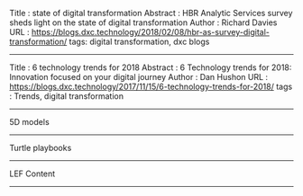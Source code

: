 
Title : state of digital transformation
Abstract : HBR Analytic Services survey sheds light on the state of digital transformation
Author : Richard Davies
URL : https://blogs.dxc.technology/2018/02/08/hbr-as-survey-digital-transformation/
tags: digital transformation, dxc blogs

---
Title : 6 technology trends for 2018
Abstract : 6 Technology trends for 2018: Innovation focused on your digital journey
Author : Dan Hushon
URL : https://blogs.dxc.technology/2017/11/15/6-technology-trends-for-2018/
tags : Trends, digital transformation


---
5D models

----
Turtle playbooks

---

LEF Content

----